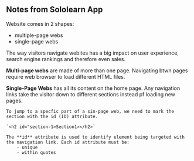## Notes from Sololearn App

Website comes in 2 shapes:
- multiple-page webs
- single-page webs

The way visitors navigate webites has a big impact on user experience, search engine rankings and therefore even sales.

**Multi-page webs** are made of more than one page. Navigating btwn pages require web browser to load different HTML files.

**Single-Page Webs** has all its content on the home page. Any navigation links take the visitor down to different sections instead pf loading new pages.

    To jump to a specfic part of a sin-page web, we need to mark the section with the id (ID) attribute.

    `<h2 id="section-1>Section1></h2>`

    The **id** attribute is used to identify element being targeted with the navigation link. Each id attribute must be:
        - unique
        - within quotes